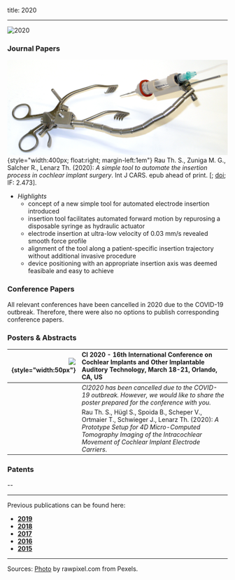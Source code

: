 title: 2020
- - -
![2020](BannerPaper2020.jpg)




### Journal Papers

![GraficalAbstract](Rau2020_CHD.jpg){style="width:400px; float:right; margin-left:1em"} Rau Th. S., Zuniga M. G., Salcher R., Lenarz Th. (2020): _A simple tool to automate the insertion process in cochlear implant surgery_.  Int J CARS. epub ahead of print. \[[<span class="glyphicon glyphicon-file" aria-hidden="true"></span>](https://link.springer.com/content/pdf/10.1007/s11548-020-02243-7.pdf); [<span class="glyphicon glyphicon-link" aria-hidden="true"></span> doi](https://doi.org/10.1007/s11548-020-02243-7); IF: 2.473\]. 
 	
- *Highlights*
    - concept of a new simple tool for automated electrode insertion introduced
    - insertion tool facilitates automated forward motion by repurosing a disposable syringe as hydraulic actuator
    - electrode insertion at ultra-low velocity of 0.03 mm/s revealed smooth force profile
    - alignment of the tool along a patient-specific insertion trajectory without additional invasive procedure
    - device positioning with an appropriate insertion axis was deemed feasibale and easy to achieve


### Conference Papers

All relevant conferences have been cancelled in 2020 due to the COVID-19 outbreak. Therefore, there were also no options to publish corresponding conference papers.

### Posters & Abstracts

| ![](EmptyLogo50px.jpg){style="width:50px"} | CI 2020 - 16th International Conference on Cochlear Implants and Other Implantable Auditory Technology, March 18-21, Orlando, CA, US| 
|-:|:------| 
|   |  _CI2020 has been cancelled due to the COVID-19 outbreak. However, we would like to share the poster prepared for the conference with you._ | 
| [<span class="glyphicon glyphicon-file" aria-hidden="true"></span>](Rau2020_CI2020_Poster.pdf) | Rau Th. S., Hügl S., Spoida B., Scheper V., Ortmaier T., Schwieger J., Lenarz Th. (2020): _A Prototype Setup for 4D Micro-Computed Tomography Imaging of the Intracochlear Movement of Cochlear Implant Electrode Carriers_. |


### Patents
--

- - -

Previous publications can be found here:

* [**2019**](v2019.html)
* [**2018**](w2018.html)
* [**2017**](x2017.html)
* [**2016**](y2016.html)
* [**2015**](z2015.html)

- - - 
Sources: [Photo](https://www.pexels.com/photo/woman-uses-black-typewriter-917476) by rawpixel.com from Pexels.
